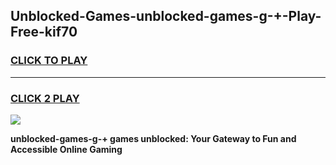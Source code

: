 
## Unblocked-Games-unblocked-games-g-+-Play-Free-kif70
<h3>
<a href="https://premium76.site?title=unblocked-games-g-+&ref=15A">CLICK TO PLAY</a></h3>
<hr>

<h3>
<a href="https://premium76.site?title=unblocked-games-g-+&ref=15A">CLICK 2 PLAY</a>
  
</h3>

<a href="https://premium76.site?title=unblocked-games-g-+&ref=15A"><img src="https://clearcache.store/games.png"></a>


**unblocked-games-g-+ games unblocked: Your Gateway to Fun and Accessible Online Gaming**

